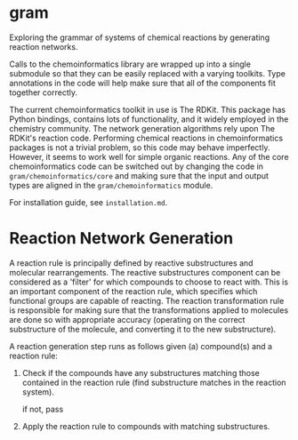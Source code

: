 # gram

Exploring the grammar of systems of chemical reactions by generating reaction
networks.

Calls to the chemoinformatics library are wrapped up into a single submodule so
that they can be easily replaced with a varying toolkits. Type annotations in
the code will help make sure that all of the components fit together correctly.

The current chemoinformatics toolkit in use is The RDKit. This package has
Python bindings, contains lots of functionality, and it widely employed in the
chemistry community. The network generation algorithms rely upon The RDKit's
reaction code. Performing chemical reactions in chemoinformatics packages is not
a trivial problem, so this code may behave imperfectly. However, it seems to
work well for simple organic reactions. Any of the core chemoinformatics code
can be switched out by changing the code in `gram/chemoinformatics/core` and
making sure that the input and output types are aligned in the
`gram/chemoinformatics` module.

For installation guide, see `installation.md`.

# Reaction Network Generation

A reaction rule is principally defined by reactive substructures and molecular
rearrangements. The reactive substructures component can be considered as a
'filter' for which compounds to choose to react with. This is an important
component of the reaction rule, which specifies which functional groups are
capable of reacting. The reaction transformation rule is responsible for making
sure that the transformations applied to molecules are done so with appropriate
accuracy (operating on the correct substructure of the molecule, and converting
it to the new substructure).

A reaction generation step runs as follows given (a) compound(s) and a reaction rule:

1. Check if the compounds have any substructures matching those contained in the
   reaction rule (find substructure matches in the reaction system).

   if not, pass

2. Apply the reaction rule to compounds with matching substructures.

